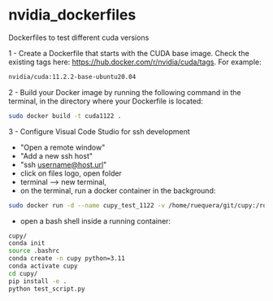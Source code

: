 # nvidia_dockerfiles
Dockerfiles to test different cuda versions


1 - Create a Dockerfile that starts with the CUDA base image. Check the existing tags here: https://hub.docker.com/r/nvidia/cuda/tags. For example:

```bash
nvidia/cuda:11.2.2-base-ubuntu20.04
```
2 - Build your Docker image by running the following command in the terminal, in the directory where your Dockerfile is located:

```bash
sudo docker build -t cuda1122 .
```

3 - Configure Visual Code Studio for ssh development
- "Open a remote window"
- "Add a new ssh host"
- "ssh username@host.url" 
- click on files logo, open folder
- terminal --> new terminal, 
- on the terminal, run a docker container in the background: 

```bash
sudo docker run -d --name cupy_test_1122 -v /home/ruequera/git/cupy:/root/cupy  --runtime=nvidia  --gpus all cuda1122
```

- open a bash shell inside a running container:

```bash
cupy/
conda init
source .bashrc 
conda create -n cupy python=3.11
conda activate cupy
cd cupy/
pip install -e .
python test_script.py 
```

